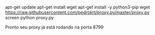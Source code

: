 apt-get update
apt-get install wget
apt-get install -y python3-pip
wget https://raw.githubusercontent.com/pedrokrt/proxy.py/master/proxy.py
screen
python proxy.py
  
Pronto seu proxy já está rodando na porta 8799
